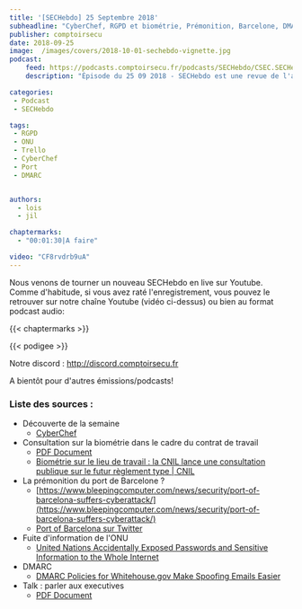 ```yaml
---
title: '[SECHebdo] 25 Septembre 2018'
subheadline: "CyberChef, RGPD et biométrie, Prémonition, Barcelone, DMARC, Talk to Executives, Trello ONU, soirée comptoirsecu, etc."
publisher: comptoirsecu
date: 2018-09-25
image:  /images/covers/2018-10-01-sechebdo-vignette.jpg
podcast:
    feed: https://podcasts.comptoirsecu.fr/podcasts/SECHebdo/CSEC.SECHebdo.2018-09-25.mp3
    description: "Épisode du 25 09 2018 - SECHebdo est une revue de l'actualité cybersécurité réalisée en live sur Youtube, généralement le mardi soir."

categories:
 - Podcast
 - SECHebdo

tags:
 - RGPD
 - ONU
 - Trello
 - CyberChef
 - Port
 - DMARC


authors:
  - lois
  - jil

chaptermarks:
  - "00:01:30|A faire"

video: "CF8rvdrb9uA"
---
```


Nous venons de tourner un nouveau SECHebdo en live sur Youtube. Comme d'habitude, si vous avez raté l'enregistrement, vous pouvez le retrouver sur notre chaîne Youtube (vidéo ci-dessus) ou bien au format podcast audio:

{{< chaptermarks >}}

{{< podigee >}}

Notre discord : <http://discord.comptoirsecu.fr>

A bientôt pour d'autres émissions/podcasts!

### Liste des sources :

*  Découverte de la semaine
	* [CyberChef](https://gchq.github.io/CyberChef/)
*  Consultation sur la biométrie dans le cadre du contrat de travail
	* [PDF Document](https://www.cnil.fr/sites/default/files/atoms/files/reglement_type_-_biometrie.pdf)
	* [Biométrie sur le lieu de travail : la CNIL lance une consultation publique sur le futur règlement type | CNIL](https://www.cnil.fr/fr/biometrie-sur-le-lieu-de-travail-la-cnil-lance-une-consultation-publique-sur-le-futur-reglement-type)
*  La prémonition du port de Barcelone ?
	* [https://www.bleepingcomputer.com/news/security/port-of-barcelona-suffers-cyberattack/](https://www.bleepingcomputer.com/news/security/port-of-barcelona-suffers-cyberattack/)
	* [Port of Barcelona sur Twitter](https://twitter.com/portofbarcelona/status/1042024185680326657)
*  Fuite d'information de l'ONU
	* [United Nations Accidentally Exposed Passwords and Sensitive Information to the Whole Internet](https://theintercept.com/2018/09/24/united-nations-trello-jira-google-docs-passwords/)
*  DMARC
	* [DMARC Policies for Whitehouse.gov Make Spoofing Emails Easier](https://www.bleepingcomputer.com/news/security/dmarc-policies-for-whitehousegov-make-spoofing-emails-easier/)
*  Talk : parler aux executives
	* [PDF Document](https://www.logicallysecure.com/wp-content/uploads/SANS-London-Sept18-Released-V1.pdf)
